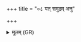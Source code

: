 +++
title = "०८ यत् समुद्रम् अनु"

+++
<details><summary>मूलम् (GR)</summary>

यत् समुद्रम् अनु श्रितं  
तत् सिषासति सूर्यः ।  
अध्वास्य विततो महान्  
पूर्वश् चापरश् च यः ॥
</details>